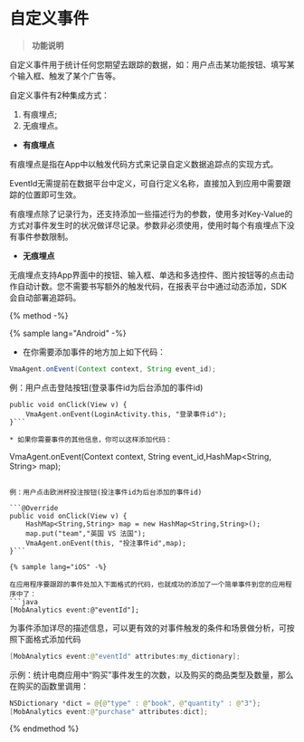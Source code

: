 # 自定义事件


> **功能说明**

自定义事件用于统计任何您期望去跟踪的数据，如：用户点击某功能按钮、填写某个输入框、触发了某个广告等。

自定义事件有2种集成方式：

1. 有痕埋点;
2. 无痕埋点。


* **有痕埋点**

有痕埋点是指在App中以触发代码方式来记录自定义数据追踪点的实现方式。

EventId无需提前在数据平台中定义，可自行定义名称，直接加入到应用中需要跟踪的位置即可生效。

有痕埋点除了记录行为，还支持添加一些描述行为的参数，使用多对Key-Value的方式对事件发生时的状况做详尽记录。参数非必须使用，使用时每个有痕埋点下没有事件参数限制。

* **无痕埋点**

无痕埋点支持App界面中的按钮、输入框、单选和多选控件、图片按钮等的点击动作自动计数。您不需要书写额外的触发代码，在报表平台中通过动态添加，SDK会自动部署追踪码。


{% method -%}

{% sample lang="Android" -%}

* 在你需要添加事件的地方加上如下代码：

```java
VmaAgent.onEvent(Context context, String event_id);
```

例：用户点击登陆按钮(登录事件id为后台添加的事件id)

```@Override
public void onClick(View v) {
    VmaAgent.onEvent(LoginActivity.this, "登录事件id");
}```

* 如果你需要事件的其他信息，你可以这样添加代码：

```
VmaAgent.onEvent(Context context, String event_id,HashMap<String, String> map);
```

例：用户点击欧洲杯投注按钮(投注事件id为后台添加的事件id)

```@Override
public void onClick(View v) {
    HashMap<String,String> map = new HashMap<String,String>();      
    map.put("team","英国 VS 法国");
    VmaAgent.onEvent(this, "投注事件id",map);
}```

{% sample lang="iOS" -%}

在应用程序要跟踪的事件处加入下面格式的代码，也就成功的添加了一个简单事件到您的应用程序中了：
```java
[MobAnalytics event:@"eventId"];
```

为事件添加详尽的描述信息，可以更有效的对事件触发的条件和场景做分析，可按照下面格式添加代码
```java
[MobAnalytics event:@"eventId" attributes:my_dictionary];
```

示例：统计电商应用中“购买”事件发生的次数，以及购买的商品类型及数量，那么在购买的函数里调用：
```java
NSDictionary *dict = @{@"type" : @"book", @"quantity" : @"3"};
[MobAnalytics event:@"purchase" attributes:dict];  
```

{% endmethod %}



